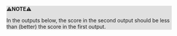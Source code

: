 <div style="margin:2em; background-color: #e0e0e0;">

<strong>⚠️NOTE️️️⚠️</strong>

In the outputs below, the score in the second output should be less than (better) the score in the first output.
</div>

